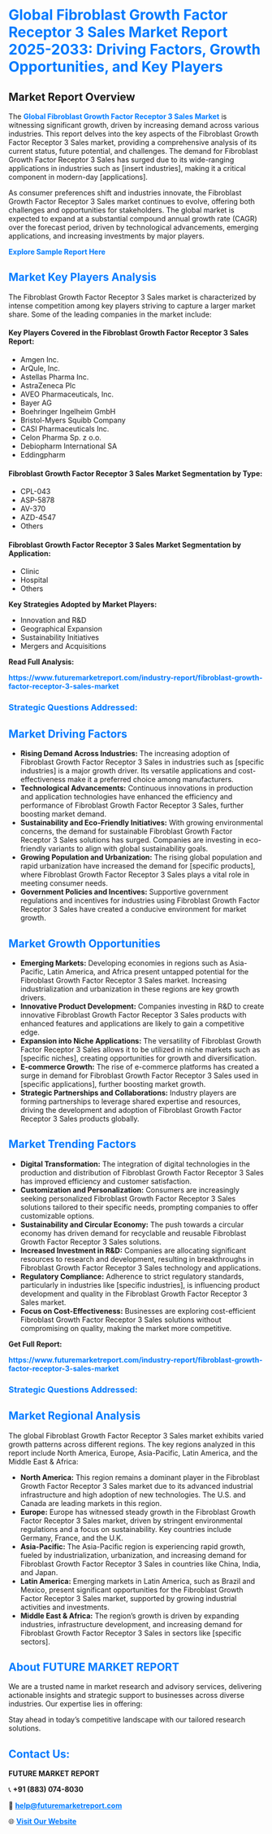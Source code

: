 <h1 style="color: #007BFF;">Global Fibroblast Growth Factor Receptor 3 Sales Market Report 2025-2033: Driving Factors, Growth Opportunities, and Key Players</h1>

<section id="overview">
<h2>Market Report Overview</h2>
<p>The <a href="https://www.futuremarketreport.com/industry-report/fibroblast-growth-factor-receptor-3-sales-market" style="color: #007BFF; text-decoration: none;"><strong>Global Fibroblast Growth Factor Receptor 3 Sales Market</strong></a> is witnessing significant growth, driven by increasing demand across various industries. This report delves into the key aspects of the Fibroblast Growth Factor Receptor 3 Sales market, providing a comprehensive analysis of its current status, future potential, and challenges. The demand for Fibroblast Growth Factor Receptor 3 Sales has surged due to its wide-ranging applications in industries such as [insert industries], making it a critical component in modern-day [applications].</p>
<p>As consumer preferences shift and industries innovate, the Fibroblast Growth Factor Receptor 3 Sales market continues to evolve, offering both challenges and opportunities for stakeholders. The global market is expected to expand at a substantial compound annual growth rate (CAGR) over the forecast period, driven by technological advancements, emerging applications, and increasing investments by major players.</p>
</section>

<section id="overview">
<p><a href="https://www.futuremarketreport.com/request-sample/reportId=109044" style="color: #007BFF; text-decoration: none;"><strong>Explore Sample Report Here</strong></a></p>
</section>

<section id="key-players">
<h2 style="color: #007BFF;">Market Key Players Analysis</h2>
<p>The Fibroblast Growth Factor Receptor 3 Sales market is characterized by intense competition among key players striving to capture a larger market share. Some of the leading companies in the market include:</p>
<h4>Key Players Covered in the Fibroblast Growth Factor Receptor 3 Sales Report:</h4>
<ul><li>Amgen Inc.</li><li>ArQule, Inc.</li><li>Astellas Pharma Inc.</li><li>AstraZeneca Plc</li><li>AVEO Pharmaceuticals, Inc.</li><li>Bayer AG</li><li>Boehringer Ingelheim GmbH</li><li>Bristol-Myers Squibb Company</li><li>CASI Pharmaceuticals Inc.</li><li>Celon Pharma Sp. z o.o.</li><li>Debiopharm International SA</li><li>Eddingpharm</li></ul>
<h4>Fibroblast Growth Factor Receptor 3 Sales Market Segmentation by Type:</h4>
<ul><li>CPL-043</li><li>ASP-5878</li><li>AV-370</li><li>AZD-4547</li><li>Others</li></ul>

<h4>Fibroblast Growth Factor Receptor 3 Sales Market Segmentation by Application:</h4>
<ul><li>Clinic</li><li>Hospital</li><li>Others</li></ul>
<p><strong>Key Strategies Adopted by Market Players:</strong></p>
<ul>
<li>Innovation and R&D</li>
<li>Geographical Expansion</li>
<li>Sustainability Initiatives</li>
<li>Mergers and Acquisitions</li>
</ul>
</section>

<section>
<p><strong>Read Full Analysis: </strong></p><a href="https://www.futuremarketreport.com/industry-report/fibroblast-growth-factor-receptor-3-sales-market" style="color: #007BFF; text-decoration: none;"><strong>https://www.futuremarketreport.com/industry-report/fibroblast-growth-factor-receptor-3-sales-market</strong></a>
<h3 style="color: #007BFF;">Strategic Questions Addressed:</h3>
</section>

<section id="driving-factors">
<h2 style="color: #007BFF;">Market Driving Factors</h2>
<ul>
<li><strong>Rising Demand Across Industries:</strong> The increasing adoption of Fibroblast Growth Factor Receptor 3 Sales in industries such as [specific industries] is a major growth driver. Its versatile applications and cost-effectiveness make it a preferred choice among manufacturers.</li>
<li><strong>Technological Advancements:</strong> Continuous innovations in production and application technologies have enhanced the efficiency and performance of Fibroblast Growth Factor Receptor 3 Sales, further boosting market demand.</li>
<li><strong>Sustainability and Eco-Friendly Initiatives:</strong> With growing environmental concerns, the demand for sustainable Fibroblast Growth Factor Receptor 3 Sales solutions has surged. Companies are investing in eco-friendly variants to align with global sustainability goals.</li>
<li><strong>Growing Population and Urbanization:</strong> The rising global population and rapid urbanization have increased the demand for [specific products], where Fibroblast Growth Factor Receptor 3 Sales plays a vital role in meeting consumer needs.</li>
<li><strong>Government Policies and Incentives:</strong> Supportive government regulations and incentives for industries using Fibroblast Growth Factor Receptor 3 Sales have created a conducive environment for market growth.</li>
</ul>
</section>

<section id="growth-opportunities">
<h2 style="color: #007BFF;">Market Growth Opportunities</h2>
<ul>
<li><strong>Emerging Markets:</strong> Developing economies in regions such as Asia-Pacific, Latin America, and Africa present untapped potential for the Fibroblast Growth Factor Receptor 3 Sales market. Increasing industrialization and urbanization in these regions are key growth drivers.</li>
<li><strong>Innovative Product Development:</strong> Companies investing in R&D to create innovative Fibroblast Growth Factor Receptor 3 Sales products with enhanced features and applications are likely to gain a competitive edge.</li>
<li><strong>Expansion into Niche Applications:</strong> The versatility of Fibroblast Growth Factor Receptor 3 Sales allows it to be utilized in niche markets such as [specific niches], creating opportunities for growth and diversification.</li>
<li><strong>E-commerce Growth:</strong> The rise of e-commerce platforms has created a surge in demand for Fibroblast Growth Factor Receptor 3 Sales used in [specific applications], further boosting market growth.</li>
<li><strong>Strategic Partnerships and Collaborations:</strong> Industry players are forming partnerships to leverage shared expertise and resources, driving the development and adoption of Fibroblast Growth Factor Receptor 3 Sales products globally.</li>
</ul>
</section>

<section id="trending-factors">
<h2 style="color: #007BFF;">Market Trending Factors</h2>
<ul>
<li><strong>Digital Transformation:</strong> The integration of digital technologies in the production and distribution of Fibroblast Growth Factor Receptor 3 Sales has improved efficiency and customer satisfaction.</li>
<li><strong>Customization and Personalization:</strong> Consumers are increasingly seeking personalized Fibroblast Growth Factor Receptor 3 Sales solutions tailored to their specific needs, prompting companies to offer customizable options.</li>
<li><strong>Sustainability and Circular Economy:</strong> The push towards a circular economy has driven demand for recyclable and reusable Fibroblast Growth Factor Receptor 3 Sales solutions.</li>
<li><strong>Increased Investment in R&D:</strong> Companies are allocating significant resources to research and development, resulting in breakthroughs in Fibroblast Growth Factor Receptor 3 Sales technology and applications.</li>
<li><strong>Regulatory Compliance:</strong> Adherence to strict regulatory standards, particularly in industries like [specific industries], is influencing product development and quality in the Fibroblast Growth Factor Receptor 3 Sales market.</li>
<li><strong>Focus on Cost-Effectiveness:</strong> Businesses are exploring cost-efficient Fibroblast Growth Factor Receptor 3 Sales solutions without compromising on quality, making the market more competitive.</li>
</ul>
</section>

<section>
<p><strong>Get Full Report: </strong></p><a href="https://www.futuremarketreport.com/industry-report/fibroblast-growth-factor-receptor-3-sales-market" style="color: #007BFF; text-decoration: none;"><strong>https://www.futuremarketreport.com/industry-report/fibroblast-growth-factor-receptor-3-sales-market</strong></a>
<h3 style="color: #007BFF;">Strategic Questions Addressed:</h3>
</section>


<section id="regional-analysis">
<h2 style="color: #007BFF;">Market Regional Analysis</h2>
<p>The global Fibroblast Growth Factor Receptor 3 Sales market exhibits varied growth patterns across different regions. The key regions analyzed in this report include North America, Europe, Asia-Pacific, Latin America, and the Middle East & Africa:</p>
<ul>
<li><strong>North America:</strong> This region remains a dominant player in the Fibroblast Growth Factor Receptor 3 Sales market due to its advanced industrial infrastructure and high adoption of new technologies. The U.S. and Canada are leading markets in this region.</li>
<li><strong>Europe:</strong> Europe has witnessed steady growth in the Fibroblast Growth Factor Receptor 3 Sales market, driven by stringent environmental regulations and a focus on sustainability. Key countries include Germany, France, and the U.K.</li>
<li><strong>Asia-Pacific:</strong> The Asia-Pacific region is experiencing rapid growth, fueled by industrialization, urbanization, and increasing demand for Fibroblast Growth Factor Receptor 3 Sales in countries like China, India, and Japan.</li>
<li><strong>Latin America:</strong> Emerging markets in Latin America, such as Brazil and Mexico, present significant opportunities for the Fibroblast Growth Factor Receptor 3 Sales market, supported by growing industrial activities and investments.</li>
<li><strong>Middle East & Africa:</strong> The region’s growth is driven by expanding industries, infrastructure development, and increasing demand for Fibroblast Growth Factor Receptor 3 Sales in sectors like [specific sectors].</li>
</ul>
</section>

<footer>
<h2 style="color: #007BFF;">About FUTURE MARKET REPORT</h2>
<p>We are a trusted name in market research and advisory services, delivering actionable insights and strategic support to businesses across diverse industries. Our expertise lies in offering:</p>

<p>Stay ahead in today’s competitive landscape with our tailored research solutions.</p>

<h2 style="color: #007BFF;">Contact Us:</h2>
<p><strong>FUTURE MARKET REPORT</strong></p>
<p>📞 <strong>+91 (883) 074-8030</strong></p>
<p>📧 <strong><a href="mailto:help@futuremarketreport.com" style="color: #007BFF;">help@futuremarketreport.com</a></strong></p>
<p>🌐 <strong><a href="https://www.futuremarketreport.com/" style="color: #007BFF;">Visit Our Website</a></strong></p>
</footer>